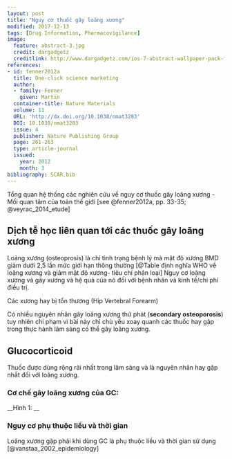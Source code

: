 ```yaml
---
layout: post
title: "Nguy cơ thuốc gây loãng xương"
modified: 2017-12-13
tags: [Drug Information, Pharmacovigilance]
image:
  feature: abstract-3.jpg
  credit: dargadgetz
  creditlink: http://www.dargadgetz.com/ios-7-abstract-wallpaper-pack-for-iphone-5-and-ipod-touch-retina/
references:
- id: fenner2012a
  title: One-click science marketing
  author:
  - family: Fenner
    given: Martin
  container-title: Nature Materials
  volume: 11
  URL: 'http://dx.doi.org/10.1038/nmat3283'
  DOI: 10.1038/nmat3283
  issue: 4
  publisher: Nature Publishing Group
  page: 261-263
  type: article-journal
  issued:
    year: 2012
    month: 3
bibliography: SCAR.bib
---
```


Tổng quan hệ thống các nghiên cứu về nguy cơ thuốc gây loãng xương - Mối quan tâm của toàn thế giới  [see @fenner2012a, pp. 33-35; @veyrac_2014_etude]

## Dịch tễ học liên quan tới các thuốc gây loãng xương  
Loãng xương (osteoprosis) là chỉ tình trạng bệnh lý mà mật độ xương BMD giảm dưới 2,5 lần mức giới hạn thông thường [@Table định nghĩa WHO về loãng xương và giảm mật độ xương- tiêu chí phân loại]
Nguy cơ loãng xương và gãy xương và hệ quả của nó đối với bệnh nhân và kinh tế/chi phí điều trị.

Các xương hay bị tổn thương (Hip Vertebral Forearm)

Có nhiều nguyên nhân gây loãng xương thứ phát (__secondary osteoporosis__) tuy nhiên chỉ phạm vi bài này chỉ chủ yếu xoay quanh các thuốc hay gặp trong thực hành lâm sàng có thể gây loãng xương.

## Glucocorticoid

Thuốc được dùng rộng rãi nhất trong lâm sàng và là nguyên nhân hay gặp nhất đối với loãng xương.

### Cơ chế gây loãng xương của GC:


__Hình 1: __

### Nguy cơ phụ thuộc liều và thời gian  
Loãng xương gặp phải khi dùng GC là phụ thuộc liều và thời gian sử dụng [@vanstaa_2002_epidemiology]




